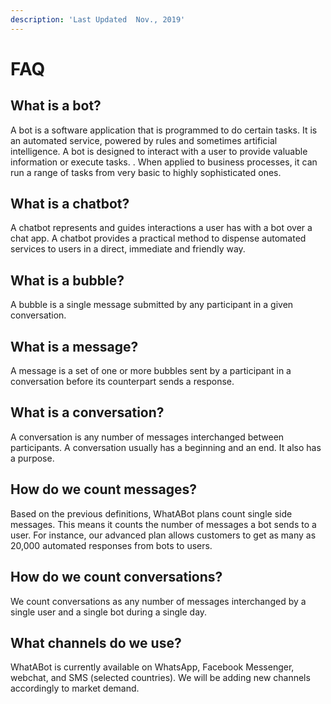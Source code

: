 ```yaml
---
description: 'Last Updated  Nov., 2019'
---
```


# FAQ

## What is a bot?

 A bot is a software application that is programmed to do certain tasks. It is an automated service, powered by rules and sometimes artificial intelligence. A bot is designed to interact with a user to provide valuable information or execute tasks. . When applied to business processes, it can run a range of tasks from very basic to highly sophisticated ones.

## What is a chatbot?

A chatbot represents and guides interactions a user has with a bot over a chat app. A chatbot provides a practical method to dispense automated services to users in a direct, immediate and friendly way.

## What is a bubble?

A bubble is a single message submitted by any participant in a given conversation.

## What is a message?

A message is a set of one or more bubbles sent by a participant in a conversation before its counterpart sends a response.

## What is a conversation?

A conversation is any number of messages interchanged between participants. A conversation usually has a beginning and an end. It also has a purpose.

## How do we count messages?

Based on the previous definitions, WhatABot plans count single side messages. This means it counts the number of messages a bot sends to a user. For instance, our advanced plan allows customers to get as many as 20,000 automated responses from bots to users.

## How do we count conversations?

We count conversations as any number of messages interchanged by a single user and a single bot during a single day. 

## What channels do we use?

WhatABot is currently available on WhatsApp, Facebook Messenger, webchat, and SMS \(selected countries\). We will be adding new channels accordingly to market demand.

## 

###  <a id="definitions"></a>

